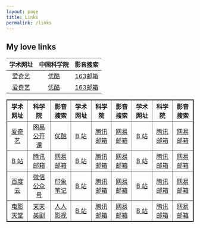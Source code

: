 ```yaml
---
layout: page
title: Links
permalink: /links
---
```

## My love links

|**学术网址**|**中国科学院**|**影音搜索**|
|:-:|:--:|:--:|
|[爱奇艺](http://www.iqiyi.com)|[优酷](http://www.youku.com)|[163邮箱](http://email.163.com)|
|[爱奇艺](http://www.iqiyi.com)|[优酷](http://www.youku.com)|[163邮箱](http://email.163.com)|

<table border="2">
    <tr>
        <th>学术网址</th>
        <th>科学院</th>
        <th>影音搜索</th>
	<th>学术网址</th>
        <th>科学院</th>
        <th>影音搜索</th>
	<th>学术网址</th>
        <th>科学院</th>
        <th>影音搜索</th>  
    </tr>
    <tr>
        <td align="center"><a href="http://www.iqiyi.com/" target="_blank"  id="lianjie">爱奇艺</a></td>
        <td align="center"><a href="http://open.163.com/" target="_blank"  id="lianjie">网易公开课</a></td>
        <td align="center"><a href="http://www.youku.com/" target="_blank" id="lianjie">优酷</a></td>
	<td align="center"><a href="http://www.bilibili.com/" target="_blank" id="lianjie">B 站</a></td>
        <td align="center"><a href="https://mail.qq.com/" target="_blank" id="lianjie">腾讯邮箱</a></td>
        <td align="center"><a href="http://email.163.com/" target="_blank" id="lianjie">网易邮箱</a></td>
	    	<td align="center"><a href="http://www.bilibili.com/" target="_blank" id="lianjie">B 站</a></td>
        <td align="center"><a href="https://mail.qq.com/" target="_blank" id="lianjie">腾讯邮箱</a></td>
        <td align="center"><a href="http://email.163.com/" target="_blank" id="lianjie">网易邮箱</a></td>
    </tr>
      <tr>
        <td align="center"><a href="http://www.bilibili.com/" target="_blank" id="lianjie">B 站</a></td>
        <td align="center"><a href="https://mail.qq.com/" target="_blank" id="lianjie">腾讯邮箱</a></td>
        <td align="center"><a href="http://email.163.com/" target="_blank" id="lianjie">网易邮箱</a></td>
	<td align="center"><a href="http://www.bilibili.com/" target="_blank" id="lianjie">B 站</a></td>
        <td align="center"><a href="https://mail.qq.com/" target="_blank" id="lianjie">腾讯邮箱</a></td>
        <td align="center"><a href="http://email.163.com/" target="_blank" id="lianjie">网易邮箱</a></td>
	      	<td align="center"><a href="http://www.bilibili.com/" target="_blank" id="lianjie">B 站</a></td>
        <td align="center"><a href="https://mail.qq.com/" target="_blank" id="lianjie">腾讯邮箱</a></td>
        <td align="center"><a href="http://email.163.com/" target="_blank" id="lianjie">网易邮箱</a></td>
    </tr>
    <tr>
      <td align="center"><a href="https://pan.baidu.com" target="_blank"  id="lianjie">百度云</a></td>
      <td align="center"><a href="https://mp.weixin.qq.com/" target="_blank" id="lianjie">微信公众号</a></td>
      <td align="center"><a href="https://app.yinxiang.com/Login.action" target="_blank"  id="lianjie">印象笔记</a></td>
      <td align="center"><a href="http://www.bilibili.com/" target="_blank" id="lianjie">B 站</a></td>
        <td align="center"><a href="https://mail.qq.com/" target="_blank" id="lianjie">腾讯邮箱</a></td>
        <td align="center"><a href="http://email.163.com/" target="_blank" id="lianjie">网易邮箱</a></td>
	    	<td align="center"><a href="http://www.bilibili.com/" target="_blank" id="lianjie">B 站</a></td>
        <td align="center"><a href="https://mail.qq.com/" target="_blank" id="lianjie">腾讯邮箱</a></td>
        <td align="center"><a href="http://email.163.com/" target="_blank" id="lianjie">网易邮箱</a></td>
    </tr>
    <tr>
      <td align="center"><a href="http://www.dygod.net/" target="_blank" id="lianjie">电影天堂</a></td>
      <td align="center"><a href="http://ttmeiju.com/" target="_blank" id="lianjie">天天美剧</a></td>
      <td align="center"><a href="http://www.allyingshi.com/" target="_blank" id="lianjie1">人人影视</a></td>
	     <td align="center"><a href="http://www.bilibili.com/" target="_blank" id="lianjie">B 站</a></td>
        <td align="center"><a href="https://mail.qq.com/" target="_blank" id="lianjie">腾讯邮箱</a></td>
        <td align="center"><a href="http://email.163.com/" target="_blank" id="lianjie">网易邮箱</a></td>
	    	<td align="center"><a href="http://www.bilibili.com/" target="_blank" id="lianjie">B 站</a></td>
        <td align="center"><a href="https://mail.qq.com/" target="_blank" id="lianjie">腾讯邮箱</a></td>
        <td align="center"><a href="http://email.163.com/" target="_blank" id="lianjie">网易邮箱</a></td>
    </tr>
</table>
